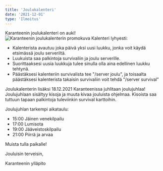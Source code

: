 ```yaml
---
title: 'Joulukalenteri'
date: '2021-12-01'
type: 'Ilmoitus'
---
```


Karanteenin joulukalenteri on auki!
![Karanteenin joulukalenterin promokuva](https://media.discordapp.net/attachments/244164511815172116/912061570455044146/joulupromo2021.png?width=1606&height=903)
Kalenteri lyhyesti:

-   Kalenterista avautuu joka päivä yksi uusi luukku, jonka voit käydä etsimässä joulu serveriltä.
-   Luukuista saa palkintoja survivaliin ja joulu serverille.
-   Suorittaaksesi uusia luukkuja tulee sinulla olla aina edellinen luukku tehtynä.
-   Päästäksesi kalenteriin survivalista tee "/server joulu", ja toisaalta päästäksesi kalenterista takaisin survivaliin voit tehdä "/server survival"

Joulukalenterin lisäksi 18.12.2021 Karanteenissa juhlitaan joulujuhlaa! Joulujuhlaan sisältyy kisoja ja muuta kivaa jouluista ohjelmaa. Kisoista saa tuttuun tapaan palkintoja tuleviinkin survival karttoihin.

Joulujuhlan tarkempi aikataulu:

-   15:00 Jäinen venekilpailu
-   17:00 Lumisota
-   19:00 Jääveistoskilpailu
-   21:00 Piirrä ja arvaa

Muista tulla paikalle!

Jouluisin terveisin,

Karanteenin ylläpito
